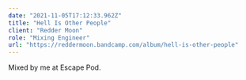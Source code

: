```yaml
---
date: "2021-11-05T17:12:33.962Z"
title: "Hell Is Other People"
client: "Redder Moon"
role: "Mixing Engineer"
url: "https://reddermoon.bandcamp.com/album/hell-is-other-people"
---
```


Mixed by me at Escape Pod.
